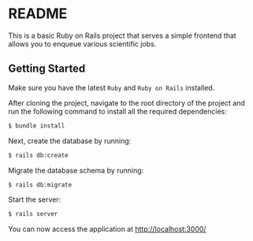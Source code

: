 # README

This is a basic Ruby on Rails project that serves a simple frontend that allows you to enqueue various scientific jobs.

## Getting Started

Make sure you have the latest `Ruby` and `Ruby on Rails` installed.

After cloning the project, navigate to the root directory of the project and run the following command to install all the required dependencies:

```sh
$ bundle install
```

Next, create the database by running:

```sh
$ rails db:create
```

Migrate the database schema by running:

```sh
$ rails db:migrate
```

Start the server:

```sh
$ rails server
```

You can now access the application at [http://localhost:3000/](http://localhost:3000/)
